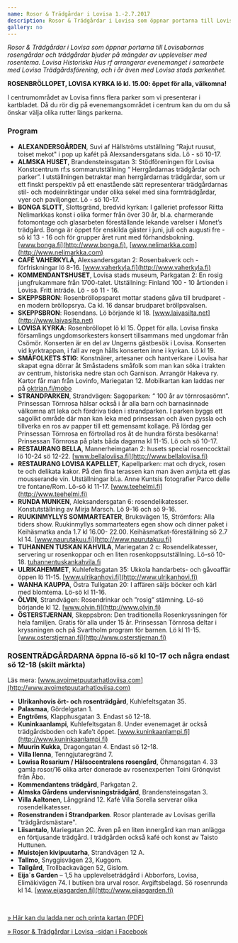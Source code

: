 ```yaml
---
name: Rosor & Trädgårdar i Lovisa 1.-2.7.2017
description: Rosor & Trädgårdar i Lovisa som öppnar portarna till Lovisabornas rosengårdar och trädgårdar bjuder på mängder av upplevelser med rosentema Lauantaina 1.7. Rosenbröllopet i Lovisa Kyrka lö kl. 15.00, öppet för alla, välkomna!
gallery: no
---
```

*Rosor & Trädgårdar i Lovisa som öppnar portarna till Lovisabornas rosengårdar och trädgårdar bjuder på mängder av upplevelser med rosentema. Lovisa Historiska Hus rf arrangerar evenemanget i samarbete med Lovisa Trädgårdsförening, och i år även med Lovisa stads parkenhet.*

**ROSENBRÖLLOPET, LOVISA KYRKA lö kl. 15.00: öppet för alla, välkomna!**


I centrumområdet av Lovisa finns flera parker som vi presenterar i kartbladet. Då du rör dig på evenemangsområdet i centrum kan du om du så önskar välja olika rutter längs parkerna.

### Program

- **ALEXANDERSGÅRDEN**, Suvi af Hällströms utställning ”Rajut ruusut, toiset mekot" i pop up kafét på Alexsandersgatans sida. Lö - sö 10-17.
- **ALMSKA HUSET**, Brandensteinsgatan 3:  Stödföreningen för Lovisa Konstcentrum rf:s  sommarutställning “ Herrgårdarnas trädgårdar och parker”. I utställningen betraktar man herrgårdarnas trädgårdar, som ur ett finskt perspektiv på ett enastående sätt representerar trädgårdarnas stil- och modeinriktingar under olika sekel med sina formträdgårdar, vyer och paviljonger. Lö - sö 10-17.
- **BONGA  SLOTT**, Slottsgränd, bredvid kyrkan:  I galleriet professor Riitta Nelimarkkas konst i olika former från över 30 år, bl.a. charmerande fotomontage och glasarbeten föreställande lekande varelser i Monet’s trädgård. Bonga är öppet för enskilda gäster i juni, juli och augusti fre - sö kl 13 - 16 och för grupper året runt med förhandsbokning. [www.bonga.fi](http://www.bonga.fi), [www.nelimarkka.com](http://www.nelimarkka.com)
- **CAFÉ VAHERKYLÄ**, Alexsandersgatan 2:  Rosenbakverk och -förfriskningar lö 8-16. [www.vaherkyla.fi](http://www.vaherkyla.fi)
- **KOMMENDANTSHUSET**, Lovisa stads museum, Parkgatan 2:  En rosig jungfrukammare från 1700-talet. Utställning: Finland 100 - 10 årtionden i Lovisa. Fritt inträde. Lö - sö 11 - 16.
- **SKEPPSBRON**: Rosenbröllopsparet mottar stadens gåva till brudparet - en modern bröllopsrya. Ca kl. 16 dansar brudparet bröllpsvalsen.
- **SKEPPSBRON**: Rosendans. Lö börjande kl 18. [www.laivasilta.net](http://www.laivasilta.net)
- **LOVISA KYRKA**:  Rosenbröllopet lö kl 15. Öppet för alla. Lovisa finska församlings ungdomsorkesters konsert tillsammans med ungdomar från Csömör. Konserten är en del av Ungerns gästbesök i Lovisa. Konserten  vid kyrktrappan, i fall av regn hålls konserten inne i kyrkan. Lö kl 19.
- **SMÅFOLKETS STIG**: Konstnärer, artesaner och hantverkare i Lovisa har skapat egna dörrar åt Småstadens småfolk som man kan söka i trakten av centrum, historiska nedre stan och Garnison. Arrangör Hakeva ry.  Kartor får man från Lovinfo, Mariegatan 12. Mobilkartan kan laddas ner på [oktrian.fi/mobo](http://oktrian.fi/mobo)
- **STRANDPARKEN**, Strandvägen: Sagoparken: “ 100 år av törnrosasömn“. Prinsessan Törnrosa hälsar också i år alla barn och barnasinnade  välkomna att leka och fördriva tiden i strandparken. I parken byggs ett sagolikt område där man kan leka med prinsessan och även pyssla och tillverka en ros av papper till ett gemensamt kollage. På lördag ger Prinsessan Törnrosa en förtrollad ros åt de hundra första besökarna! Prinsessan Törnrosa på plats båda dagarna kl 11-15.  Lö och sö 10-17.
- **RESTAURANG BELLA**, Mannerheimgatan 2: husets special rosencocktail lö 10-24 sö 12-22. [www.bellaloviisa.fi](http://www.bellaloviisa.fi)
- **RESTAURANG LOVISA KAPELLET**, Kapellparken:  mat och dryck, rosen te och delikata kakor. På den fina terassen kan man även avnjuta ett  glas mousserande vin.  Utställningar bl.a. Anne Kuntsis fotografier Parco delle tre fontane/Rom. Lö-sö kl 11-17. [www.teehelmi.fi](http://www.teehelmi.fi)
- **RUNDA MUNKEN**, Aleksandersgatan 6: rosendelikatesser.  Konstutställning av Mirja Marsch. Lö 9-16 och sö 9-16.
- **RUUKINMYLLYS SOMMARTEATER**, Bruksvägen 15, Strömfors: Alla tiders show. Ruukinmyllys sommarteaters egen show och dinner paket i Keihäsmatka anda 1.7 kl 16.00- 22.00.  Keihäsmatkat-föreställning  sö 2.7 kl 14.  [www.naurutakuu.fi](http://www.naurutakuu.fi)
- **TUHANNEN TUSKAN KAHVILA**,  Mariegatan 2 c: Rosendelikatesser, servering ur rosenkoppar och en liten rosenkoppsutställning. Lö-sö  10-18. [tuhannentuskankahvila.fi](http://tuhannentuskankahvila.fi)
- **ULRIKAHEMMET**, Kuhlefeltsgatan 35:  Ukkola handarbets- och gåvoaffär öppen lö 11-15. [www.ulrikanhovi.fi](http://www.ulrikanhovi.fi)
- **WANHA KAUPPA**, Östra Tullgatan 20: I affären säljs böcker och kärl med blomtema. Lö-sö kl 11-16.
- **ÖLVIN**, Strandvägen: Rosendrinkar och ”rosig” stämning. Lö-sö börjande kl 12. [www.olvin.fi](http://www.olvin.fi)
- **ÖSTERSTJERNAN**, Skeppsbron: Den traditionella Rosenkryssningen för hela familjen. Gratis för alla under 15 år.  Prinsessan Törnrosa deltar i kryssningen och på Svartholm program för barnen. Lö kl 11-15. [www.osterstjernan.fi](http://www.osterstjernan.fi)

### ROSENTRÄDGÅRDARNA öppna lö-sö kl 10-17 och några endast sö 12-18 (skilt märkta)

Läs mera: [www.avoimetpuutarhatloviisa.com](http://www.avoimetpuutarhatloviisa.com)

- **Ulrikanhovis ört- och rosenträdgård**, Kuhlefeltsgatan 35.
- **Palasmaa**, Gördelgatan 1.
- **Engtröms**, Klapphusgatan 3. Endast sö 12-18.
- **Kuninkaanlampi**, Kuhlefeltsgatan 8. Under evenemaget är också trädgårdsboden och kafe’t öppet. [www.kuninkaanlampi.fi](http://www.kuninkaanlampi.fi)
- **Muurin Kukka**, Dragongatan 4. Endast sö 12-18.
- **Villa Ilenna**, Tenngjutaregränd 7.
- **Lowisa Rosarium / Hälsocentralens rosengård**, Öhmansgatan 4. 33 gamla rosor/16 olika arter donerade av rosenexperten Toini Grönqvist från Åbo.
- **Kommendantens trädgård**,  Parkgatan 2.
- **Almska Gårdens undervisningsträdgård**, Brandensteinsgatan 3.
- **Villa Aaltonen**, Långgränd 12. Kafé Villa Sorella serverar olika rosendelikatesser.
- **Rosenstranden i Strandparken**. Rosor planterade av Lovisas gerilla "trädgårdsmästare".
- **Liisantalo**, Mariegatan 2C. Även på en liten innergård kan man anlägga en förtjusande trädgård. I trädgården också kafé och konst av Taisto Huttunen.
- **Muistojen kivipuutarha**, Strandvägen 12 A.
- **Tallmo**, Snyggisvägen 23, Kuggom.
- **Tallgård**, Trollbackavägen 52, Gislom.
- **Eija´s Garden** –  1,5 ha upplevelseträdgård i Abborfors, Lovisa, Elimäkivägen 74.  I butiken bra urval rosor.  Avgiftsbelagd. Sö rosenrunda kl 14.
 [www.eijasgarden.fi](http://www.eijasgarden.fi)

 &nbsp;

 [» Här kan du ladda ner och printa kartan (PDF)](/ohjelma/ruusuja-ja-puutarhoja/kartta.pdf)

 [» Rosor & Trädgårdar i Lovisa -sidan i Facebook](https://www.facebook.com/ruusutjapuutarhat)

